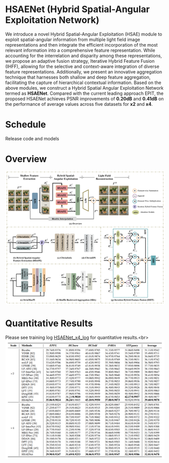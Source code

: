 # HSAENet (Hybrid Spatial-Angular Exploitation Network)
We introduce a novel Hybrid Spatial-Angular Exploitation (HSAE) module to exploit spatial-angular information from multiple light field image representations and then integrate the efficient incorporation of the most relevant information into a comprehensive feature representation. While accounting for the interrelation and disparity among these representations, we propose an adaptive fusion strategy, Iterative Hybrid Feature Fusion (IHFF), allowing for the selective and context-aware integration of diverse feature representations. Additionally, we present an innovative aggregation technique that harnesses both shallow and deep feature aggregation, facilitating the capture of hierarchical contextual information. Based on the above modules, we construct a Hybrid Spatial Angular Exploitation Network termed as **HSAENet**. Compared with the current leading approach EPIT, the proposed HSAENet achieves PSNR improvements of **0.20dB** and **0.41dB** on the performance of average values across five datasets for **x2** and **x4**.

# Schedule
Release code and models

# Overview

![image](image/overview.png)

# Quantitative Results
Please see training log [HSAENet_x4_log](HSAENet_x4_log.txt) for quantitative results.<br\>
![image](image/Quantitative_Results.jpg)


